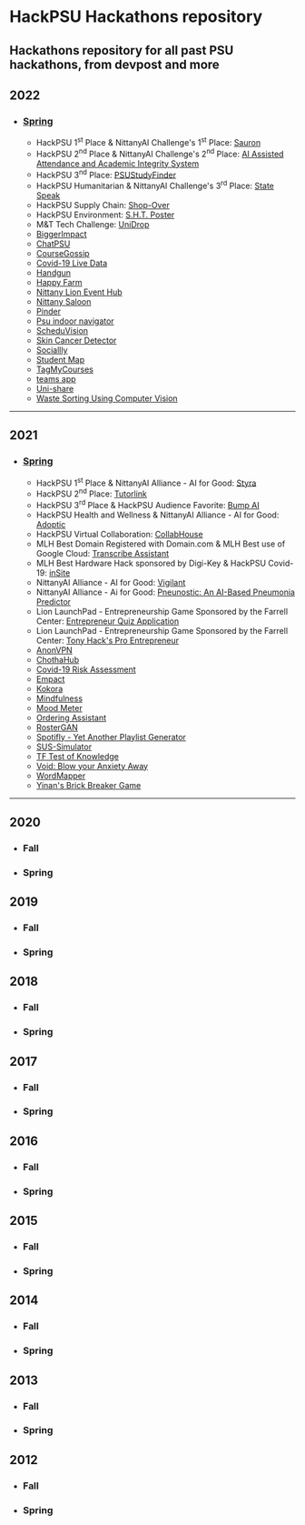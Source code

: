 # HackPSU Hackathons repository
Hackathons repository for all past PSU hackathons, from devpost and more
---

## 2022
- ### [Spring](https://hackpsu-spring-2022.devpost.com/)
    - HackPSU 1<sup>st</sup> Place & NittanyAI Challenge's 1<sup>st</sup> Place: [Sauron](https://devpost.com/software/sauron-ke72by)
    - HackPSU 2<sup>nd</sup> Place & NittanyAI Challenge's 2<sup>nd</sup> Place: [AI Assisted Attendance and Academic Integrity System](https://devpost.com/software/a-i-assisted-attendance-and-academic-integrity-system)
    - HackPSU 3<sup>nd</sup> Place: [PSUStudyFinder](https://devpost.com/software/psustudyfinder)
    - HackPSU Humanitarian & NittanyAI Challenge's 3<sup>rd</sup> Place: [State Speak](https://devpost.com/software/state-speak)
    - HackPSU Supply Chain: [Shop-Over](https://devpost.com/software/shop-over)
    - HackPSU Environment: [S.H.T. Poster](https://devpost.com/software/s-h-t-poster)
    - M&T Tech Challenge: [UniDrop](https://devpost.com/software/unidrop)
    - [BiggerImpact](https://devpost.com/software/biggerimpact)
    - [ChatPSU](https://devpost.com/software/chatpsu)
    - [CourseGossip](https://devpost.com/software/speeducation)
    - [Covid-19 Live Data](https://devpost.com/software/covid-19-live-data)
    - [Handgun](https://devpost.com/software/handgun)
    - [Happy Farm](https://devpost.com/software/project-t62wkbhsem5x)
    - [Nittany Lion Event Hub](https://devpost.com/software/event-planner-8plwji)
    - [Nittany Saloon](https://devpost.com/software/nittany-saloon)
    - [Pinder](https://devpost.com/software/pinder-uyr43l)
    - [Psu indoor navigator](https://devpost.com/software/psu-indoor-navigation)
    - [ScheduVision](https://devpost.com/software/scheduvision)
    - [Skin Cancer Detector](https://devpost.com/software/skin-cancer-detector-uv1k6y)
    - [Sociallly](https://devpost.com/software/sociallly)
    - [Student Map](https://devpost.com/software/student-map)
    - [TagMyCourses](https://devpost.com/software/tagmycourses)
    - [teams app](https://devpost.com/software/underscore-l7jxi3)
    - [Uni-share](https://devpost.com/software/uni-share)
    - [Waste Sorting Using Computer Vision](https://devpost.com/software/waste-sorting-using-computer-vision)

---

## 2021
- ### [Spring](https://hackpsu-spring-2021.devpost.com/)
    - HackPSU 1<sup>st</sup> Place & NittanyAI Alliance - AI for Good: [Styra](https://devpost.com/software/styra)
    - HackPSU 2<sup>nd</sup> Place: [Tutorlink](https://devpost.com/software/tutrolink)
    - HackPSU 3<sup>rd</sup> Place & HackPSU Audience Favorite: [Bump AI](https://devpost.com/software/bump-ai-qoui9h)
    - HackPSU Health and Wellness & NittanyAI Alliance - AI for Good: [Adoptic](https://devpost.com/software/adoptic)
    - HackPSU Virtual Collaboration: [CollabHouse](https://devpost.com/software/collabhouse)
    - MLH Best Domain Registered with Domain.com & MLH Best use of Google Cloud: [Transcribe Assistant](https://devpost.com/software/transcribe-assistant)
    - MLH Best Hardware Hack sponsored by Digi-Key & HackPSU Covid-19: [inSite](https://devpost.com/software/insite-g7xpt1)
    - NittanyAI Alliance - AI for Good: [Vigilant](https://devpost.com/software/vigilant-nc6iks)
    - NittanyAI Alliance - Ai for Good: [Pneunostic: An AI-Based Pneumonia Predictor](https://devpost.com/software/pneunostic)
    - Lion LaunchPad - Entrepreneurship Game Sponsored by the Farrell Center: [Entrepreneur Quiz Application](https://devpost.com/software/entrepreneur-quiz-application)
    - Lion LaunchPad - Entrepreneurship Game Sponsored by the Farrell Center: [Tony Hack's Pro Entrepreneur](https://devpost.com/software/tony-hack-s-pro-entrepreneur)
    - [AnonVPN](https://devpost.com/software/anonvpn)
    - [ChothaHub](https://devpost.com/software/chothahub)
    - [Covid-19 Risk Assessment](https://devpost.com/software/covid-19-risk-assesment-k0xcm6)
    - [Empact](https://devpost.com/software/empact-a4jl69)
    - [Kokora](https://devpost.com/software/kokora)
    - [Mindfulness](https://devpost.com/software/mindfulness-b7wcrg)
    - [Mood Meter](https://devpost.com/software/mood-meter-z9jbln)
    - [Ordering Assistant](https://devpost.com/software/ordering-assistant)
    - [RosterGAN](https://devpost.com/software/rostergan)
    - [Spotifly - Yet Another Playlist Generator](https://devpost.com/software/yet-another-playlist-generator)
    - [SUS-Simulator](https://devpost.com/software/sus-simulator)
    - [TF Test of Knowledge](https://devpost.com/software/tf-test-of-knowledge)
    - [Void: Blow your Anxiety Away](https://devpost.com/software/void-blow-your-anxiety-away)
    - [WordMapper](https://devpost.com/software/wordmapper)
    - [Yinan's Brick Breaker Game](https://devpost.com/software/yinan-s-brick-breaker-game)

---

## 2020
- ### Fall

- ### Spring


## 2019
- ### Fall

- ### Spring


## 2018
- ### Fall

- ### Spring


## 2017
- ### Fall

- ### Spring


## 2016
- ### Fall

- ### Spring


## 2015
- ### Fall

- ### Spring


## 2014
- ### Fall

- ### Spring


## 2013
- ### Fall

- ### Spring


## 2012
- ### Fall

- ### Spring
